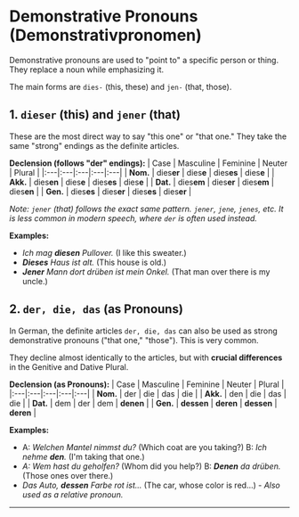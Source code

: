 # Demonstrative Pronouns (Demonstrativpronomen)

Demonstrative pronouns are used to "point to" a specific person or thing. They replace a noun while emphasizing it.

The main forms are `dies-` (this, these) and `jen-` (that, those).

## 1. `dieser` (this) and `jener` (that)

These are the most direct way to say "this one" or "that one." They take the same "strong" endings as the definite articles.

**Declension (follows "der" endings):**
| Case | Masculine | Feminine | Neuter | Plural |
|:---|:---|:---|:---|:---|
| **Nom.** | dies**er** | dies**e** | dies**es** | dies**e** |
| **Akk.** | dies**en** | dies**e** | dies**es** | dies**e** |
| **Dat.** | dies**em** | dies**er** | dies**em** | dies**en** |
| **Gen.** | dies**es** | dies**er** | dies**es** | dies**er** |

*Note: `jener` (that) follows the exact same pattern. `jener`, `jene`, `jenes`, etc. It is less common in modern speech, where `der` is often used instead.*

**Examples:**
* *Ich mag **diesen** Pullover.* (I like this sweater.)
* ***Dieses** Haus ist alt.* (This house is old.)
* ***Jener** Mann dort drüben ist mein Onkel.* (That man over there is my uncle.)

## 2. `der, die, das` (as Pronouns)

In German, the definite articles `der, die, das` can also be used as strong demonstrative pronouns ("that one," "those"). This is very common.

They decline almost identically to the articles, but with **crucial differences** in the Genitive and Dative Plural.

**Declension (as Pronouns):**
| Case | Masculine | Feminine | Neuter | Plural |
|:---|:---|:---|:---|:---|
| **Nom.** | der | die | das | die |
| **Akk.** | den | die | das | die |
| **Dat.** | dem | der | dem | **denen** |
| **Gen.** | **dessen** | **deren** | **dessen** | **deren** |

**Examples:**
* A: *Welchen Mantel nimmst du?* (Which coat are you taking?)
  B: *Ich nehme **den**.* (I'm taking that one.)
* *A: Wem hast du geholfen?* (Whom did you help?)
  B: ***Denen** da drüben.* (Those ones over there.)
* *Das Auto, **dessen** Farbe rot ist...* (The car, whose color is red...) - *Also used as a relative pronoun.*

---
